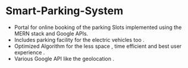 # Smart-Parking-System

- Portal for online booking of the parking Slots implemented using the MERN stack and Google APIs.
- Includes parking facility for the electric vehicles too .
- Optimized Algorithm for the less space , time efficient and best user experience .
- Various Google API like the geolocation .
